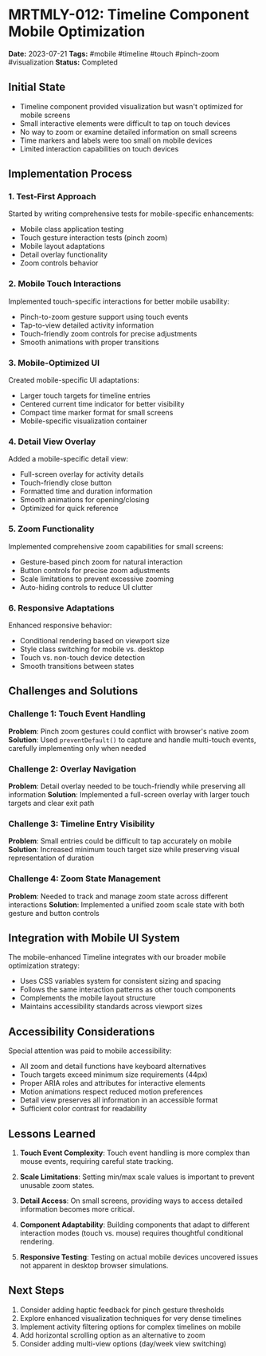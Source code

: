 # MRTMLY-012: Timeline Component Mobile Optimization

**Date:** 2023-07-21
**Tags:** #mobile #timeline #touch #pinch-zoom #visualization
**Status:** Completed

## Initial State
- Timeline component provided visualization but wasn't optimized for mobile screens
- Small interactive elements were difficult to tap on touch devices
- No way to zoom or examine detailed information on small screens
- Time markers and labels were too small on mobile devices
- Limited interaction capabilities on touch devices

## Implementation Process

### 1. Test-First Approach
Started by writing comprehensive tests for mobile-specific enhancements:
- Mobile class application testing
- Touch gesture interaction tests (pinch zoom)
- Mobile layout adaptations
- Detail overlay functionality
- Zoom controls behavior

### 2. Mobile Touch Interactions
Implemented touch-specific interactions for better mobile usability:
- Pinch-to-zoom gesture support using touch events
- Tap-to-view detailed activity information
- Touch-friendly zoom controls for precise adjustments
- Smooth animations with proper transitions

### 3. Mobile-Optimized UI
Created mobile-specific UI adaptations:
- Larger touch targets for timeline entries
- Centered current time indicator for better visibility
- Compact time marker format for small screens
- Mobile-specific visualization container

### 4. Detail View Overlay
Added a mobile-specific detail view:
- Full-screen overlay for activity details
- Touch-friendly close button
- Formatted time and duration information
- Smooth animations for opening/closing
- Optimized for quick reference

### 5. Zoom Functionality
Implemented comprehensive zoom capabilities for small screens:
- Gesture-based pinch zoom for natural interaction
- Button controls for precise zoom adjustments
- Scale limitations to prevent excessive zooming
- Auto-hiding controls to reduce UI clutter

### 6. Responsive Adaptations
Enhanced responsive behavior:
- Conditional rendering based on viewport size
- Style class switching for mobile vs. desktop
- Touch vs. non-touch device detection
- Smooth transitions between states

## Challenges and Solutions

### Challenge 1: Touch Event Handling
**Problem**: Pinch zoom gestures could conflict with browser's native zoom
**Solution**: Used `preventDefault()` to capture and handle multi-touch events, carefully implementing only when needed

### Challenge 2: Overlay Navigation
**Problem**: Detail overlay needed to be touch-friendly while preserving all information
**Solution**: Implemented a full-screen overlay with larger touch targets and clear exit path

### Challenge 3: Timeline Entry Visibility
**Problem**: Small entries could be difficult to tap accurately on mobile
**Solution**: Increased minimum touch target size while preserving visual representation of duration

### Challenge 4: Zoom State Management
**Problem**: Needed to track and manage zoom state across different interactions
**Solution**: Implemented a unified zoom scale state with both gesture and button controls

## Integration with Mobile UI System

The mobile-enhanced Timeline integrates with our broader mobile optimization strategy:
- Uses CSS variables system for consistent sizing and spacing
- Follows the same interaction patterns as other touch components
- Complements the mobile layout structure
- Maintains accessibility standards across viewport sizes

## Accessibility Considerations

Special attention was paid to mobile accessibility:
- All zoom and detail functions have keyboard alternatives
- Touch targets exceed minimum size requirements (44px)
- Proper ARIA roles and attributes for interactive elements
- Motion animations respect reduced motion preferences
- Detail view preserves all information in an accessible format
- Sufficient color contrast for readability

## Lessons Learned

1. **Touch Event Complexity**: Touch event handling is more complex than mouse events, requiring careful state tracking.

2. **Scale Limitations**: Setting min/max scale values is important to prevent unusable zoom states.

3. **Detail Access**: On small screens, providing ways to access detailed information becomes more critical.

4. **Component Adaptability**: Building components that adapt to different interaction modes (touch vs. mouse) requires thoughtful conditional rendering.

5. **Responsive Testing**: Testing on actual mobile devices uncovered issues not apparent in desktop browser simulations.

## Next Steps

1. Consider adding haptic feedback for pinch gesture thresholds
2. Explore enhanced visualization techniques for very dense timelines
3. Implement activity filtering options for complex timelines on mobile
4. Add horizontal scrolling option as an alternative to zoom
5. Consider adding multi-view options (day/week view switching)
